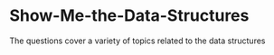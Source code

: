 # Show-Me-the-Data-Structures
The questions cover a variety of topics related to the data structures
